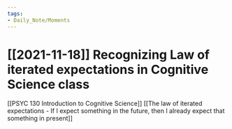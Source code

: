 ```yaml
---
tags:
- Daily_Note/Moments
---
```


# [[2021-11-18]] Recognizing Law of iterated expectations in Cognitive Science class


[[PSYC 130 Introduction to Cognitive Science]]
[[The law of iterated expectations - If I expect something in the future, then I already expect that something in present]]
